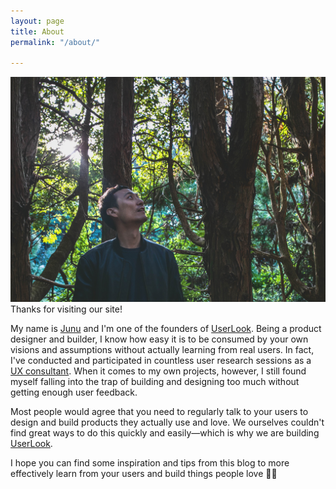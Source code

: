 ```yaml
---
layout: page
title: About
permalink: "/about/"

---
```

![](/uploads/meforest2.png)  
Thanks for visiting our site!

My name is [Junu](https://www.twitter.com/junetic) and I'm one of the founders of [UserLook](https://userlook.co). Being a product designer and builder, I know how easy it is to be consumed by your own visions and assumptions without actually learning from real users. In fact, I've conducted and participated in countless user research sessions as a [UX consultant](https://linkedin.com/in/junetic). When it comes to my own projects, however, I still found myself falling into the trap of building and designing too much without getting enough user feedback.

Most people would agree that you need to regularly talk to your users to design and build products they actually use and love. We ourselves couldn't find great ways to do this quickly and easily—which is why we are building [UserLook](https://userlook.co).

I hope you can find some inspiration and tips from this blog to more effectively learn from your users and build things people love  🙌😁